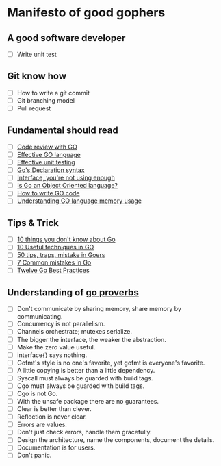 # Manifesto of good gophers

## A good software developer

- [ ] Write unit test

## Git know how

- [ ] How to write a git commit
- [ ] Git branching model
- [ ] Pull request

## Fundamental should read

- [ ] [Code review with GO](https://github.com/golang/go/wiki/CodeReviewComments "Code review with GO")
- [ ] [Effective GO language](https://golang.org/doc/effective_go.html "Effective GO language")
- [ ] [Effective unit testing](http://nathanleclaire.com/blog/2015/10/10/interfaces-and-composition-for-effective-unit-testing-in-golang/ "Effective unit testing")
- [ ] [Go's Declaration syntax](https://blog.golang.org/gos-declaration-syntax "Go's Declaration syntax")
- [ ] [Interface, you're not using enough](http://nathanleclaire.com/blog/2015/03/09/youre-not-using-this-enough-part-one-go-interfaces/ "Interface, you're not using enough")
- [ ] [Is Go an Object Oriented language?](http://spf13.com/post/is-go-object-oriented/ "Is Go an Object Oriented language?")
- [ ] [How to write GO code](https://golang.org/doc/code.html "How to write Go code")
- [ ] [Understanding GO language memory usage](https://deferpanic.com/blog/understanding-golang-memory-usage/ "Understanding GO language memory usage")

## Tips & Trick

- [ ] [10 things you don't know about Go](https://talks.golang.org/2012/10things.slide "10 things you don't know about Go")
- [ ] [10 Useful techniques in GO](http://arslan.io/ten-useful-techniques-in-go "10 Useful techniques in Go")
- [ ] [50 tips, traps, mistake in Goers](http://devs.cloudimmunity.com/gotchas-and-common-mistakes-in-go-golang/ "50 tips, traps, mistake in Goers")
- [ ] [7 Common mistakes in Go](spf13.com/presentation/7-biggest-mistakes-in-go/ "7 Common mistakes in Go")
- [ ] [Twelve Go Best Practices](https://talks.golang.org/2013/bestpractices.slide "Twelve Go Best Practices")

## Understanding of [go proverbs](http://go-proverbs.github.io)

- [ ] Don't communicate by sharing memory, share memory by communicating.
- [ ] Concurrency is not parallelism.
- [ ] Channels orchestrate; mutexes serialize.
- [ ] The bigger the interface, the weaker the abstraction.
- [ ] Make the zero value useful.
- [ ] interface{} says nothing.
- [ ] Gofmt's style is no one's favorite, yet gofmt is everyone's favorite.
- [ ] A little copying is better than a little dependency.
- [ ] Syscall must always be guarded with build tags.
- [ ] Cgo must always be guarded with build tags.
- [ ] Cgo is not Go.
- [ ] With the unsafe package there are no guarantees.
- [ ] Clear is better than clever.
- [ ] Reflection is never clear.
- [ ] Errors are values.
- [ ] Don't just check errors, handle them gracefully.
- [ ] Design the architecture, name the components, document the details.
- [ ] Documentation is for users.
- [ ] Don't panic.
